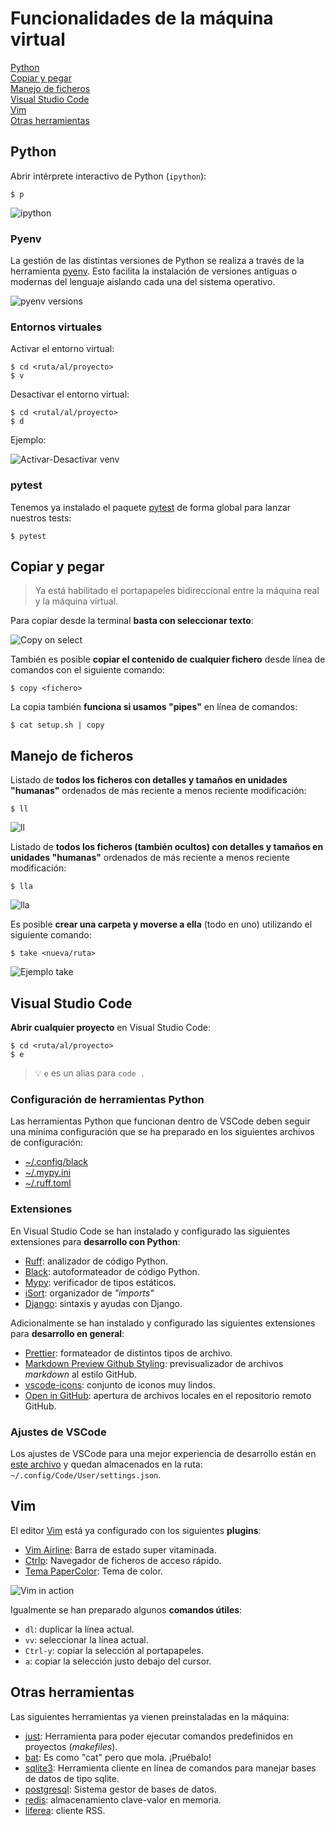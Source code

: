 # Funcionalidades de la máquina virtual

[Python](#python)  
[Copiar y pegar](#copiar-y-pegar)  
[Manejo de ficheros](#manejo-de-ficheros)  
[Visual Studio Code](#visual-studio-code)  
[Vim](#vim)  
[Otras herramientas](#otras-herramientas)

## Python

Abrir intérprete interactivo de Python (`ipython`):

```console
$ p
```

![ipython](./images/vm-features/ipython.png)

### Pyenv

La gestión de las distintas versiones de Python se realiza a través de la herramienta [pyenv](https://github.com/pyenv/pyenv). Esto facilita la instalación de versiones antiguas o modernas del lenguaje aislando cada una del sistema operativo.

![pyenv versions](./images/vm-features/pyenv-versions.png)

### Entornos virtuales

Activar el entorno virtual:

```console
$ cd <ruta/al/proyecto>
$ v
```

Desactivar el entorno virtual:

```console
$ cd <rutal/al/proyecto>
$ d
```

Ejemplo:

![Activar-Desactivar venv](./images/vm-features/actdeact-venv.png)

### pytest

Tenemos ya instalado el paquete [pytest](https://docs.pytest.org/en/7.1.x/getting-started.html) de forma global para lanzar nuestros tests:

```console
$ pytest
```

## Copiar y pegar

> Ya está habilitado el portapapeles bidireccional entre la máquina real y la máquina virtual.

Para copiar desde la terminal **basta con seleccionar texto**:

![Copy on select](./images/vm-features/copy-on-select.png)

También es posible **copiar el contenido de cualquier fichero** desde línea de comandos con el siguiente comando:

```console
$ copy <fichero>
```

La copia también **funciona si usamos "pipes"** en línea de comandos:

```console
$ cat setup.sh | copy
```

## Manejo de ficheros

Listado de **todos los ficheros con detalles y tamaños en unidades "humanas"** ordenados de más reciente a menos reciente modificación:

```console
$ ll
```

![ll](./images/vm-features/ll.png)

Listado de **todos los ficheros (también ocultos) con detalles y tamaños en unidades "humanas"** ordenados de más reciente a menos reciente modificación:

```console
$ lla
```

![lla](./images/vm-features/lla.png)

Es posible **crear una carpeta y moverse a ella** (todo en uno) utilizando el siguiente comando:

```console
$ take <nueva/ruta>
```

![Ejemplo take](./images/vm-features/take.png)

## Visual Studio Code

**Abrir cualquier proyecto** en Visual Studio Code:

```console
$ cd <ruta/al/proyecto>
$ e
```

> 💡 `e` es un alias para `code .`

### Configuración de herramientas Python

Las herramientas Python que funcionan dentro de VSCode deben seguir una mínima configuración que se ha preparado en los siguientes archivos de configuración:

- [~/.config/black](./files/black)
- [~/.mypy.ini](./files/.mypy.ini)
- [~/.ruff.toml](./files/.ruff.toml)

### Extensiones

En Visual Studio Code se han instalado y configurado las siguientes extensiones para **desarrollo con Python**:

- [Ruff](https://marketplace.visualstudio.com/items?itemName=charliermarsh.ruff): analizador de código Python.
- [Black](https://marketplace.visualstudio.com/items?itemName=ms-python.black-formatter): autoformateador de código Python.
- [Mypy](https://github.com/microsoft/vscode-mypy): verificador de tipos estáticos.
- [iSort](https://marketplace.visualstudio.com/items?itemName=ms-python.isort): organizador de _"imports"_
- [Django](https://github.com/vscode-django/vscode-django): sintaxis y ayudas con Django.

Adicionalmente se han instalado y configurado las siguientes extensiones para **desarrollo en general**:

- [Prettier](https://marketplace.visualstudio.com/items?itemName=esbenp.prettier-vscode): formateador de distintos tipos de archivo.
- [Markdown Preview Github Styling](https://marketplace.visualstudio.com/items?itemName=bierner.markdown-preview-github-styles): previsualizador de archivos _markdown_ al estilo GitHub.
- [vscode-icons](https://marketplace.visualstudio.com/items?itemName=vscode-icons-team.vscode-icons): conjunto de iconos muy lindos.
- [Open in GitHub](https://marketplace.visualstudio.com/items?itemName=fabiospampinato.vscode-open-in-github): apertura de archivos locales en el repositorio remoto GitHub.

### Ajustes de VSCode

Los ajustes de VSCode para una mejor experiencia de desarrollo están en [este archivo](./files/settings.json) y quedan almacenados en la ruta: `~/.config/Code/User/settings.json`.

## Vim

El editor [Vim](https://www.vim.org/) está ya configurado con los siguientes **plugins**:

- [Vim Airline](https://github.com/vim-airline/vim-airline): Barra de estado super vitaminada.
- [Ctrlp](https://github.com/kien/ctrlp.vim): Navegador de ficheros de acceso rápido.
- [Tema PaperColor](https://github.com/NLKNguyen/papercolor-theme): Tema de color.

![Vim in action](./images/vm-features/vim.png)

Igualmente se han preparado algunos **comandos útiles**:

- `dl`: duplicar la línea actual.
- `vv`: seleccionar la línea actual.
- `Ctrl-y`: copiar la selección al portapapeles.
- `a`: copiar la selección justo debajo del cursor.

## Otras herramientas

Las siguientes herramientas ya vienen preinstaladas en la máquina:

- [just](https://github.com/casey/just): Herramienta para poder ejecutar comandos predefinidos en proyectos (_makefiles_).
- [bat](https://github.com/sharkdp/bat): Es como "cat" pero que mola. ¡Pruébalo!
- [sqlite3](https://www.sqlite.org/index.html): Herramienta cliente en línea de comandos para manejar bases de datos de tipo sqlite.
- [postgresql](https://www.postgresql.org/): Sistema gestor de bases de datos.
- [redis](https://redis.io/): almacenamiento clave-valor en memoria.
- [liferea](https://github.com/lwindolf/liferea): cliente RSS.
